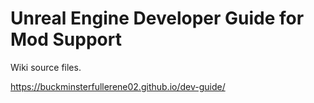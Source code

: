 # Unreal Engine Developer Guide for Mod Support

Wiki source files.

https://buckminsterfullerene02.github.io/dev-guide/
